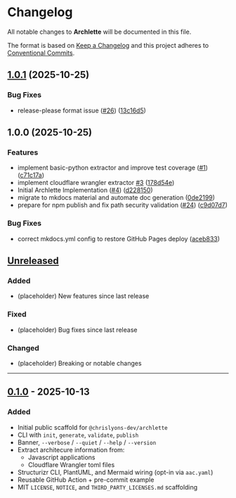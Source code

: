 # Changelog

All notable changes to **Archlette** will be documented in this file.

The format is based on [Keep a Changelog](https://keepachangelog.com/en/1.1.0/)
and this project adheres to [Conventional Commits](https://www.conventionalcommits.org/en/v1.0.0/).

## [1.0.1](https://github.com/chrislyons-dev/archlette/compare/v1.0.0...v1.0.1) (2025-10-25)

### Bug Fixes

- release-please format issue ([#26](https://github.com/chrislyons-dev/archlette/issues/26)) ([13c16d5](https://github.com/chrislyons-dev/archlette/commit/13c16d553d701efaf9b296db7f453e1e31bd3468))

## 1.0.0 (2025-10-25)

### Features

- implement basic-python extractor and improve test coverage ([#1](https://github.com/chrislyons-dev/archlette/issues/1)) ([c71c17a](https://github.com/chrislyons-dev/archlette/commit/c71c17a55521ecca18ad69191130b182d88f7a45))
- implement cloudflare wrangler extractor [#3](https://github.com/chrislyons-dev/archlette/issues/3) ([178d54e](https://github.com/chrislyons-dev/archlette/commit/178d54e3a17441437ac03d3b21f42bc537f18703))
- Initial Archlette Implementation ([#4](https://github.com/chrislyons-dev/archlette/issues/4)) ([d228150](https://github.com/chrislyons-dev/archlette/commit/d228150640cfe3fb4e3be88bab9642f23531ac1a))
- migrate to mkdocs material and automate doc generation ([0de2199](https://github.com/chrislyons-dev/archlette/commit/0de21994c0fee0d537ea7071db1557256f7e08fc))
- prepare for npm publish and fix path security validation ([#24](https://github.com/chrislyons-dev/archlette/issues/24)) ([c9d07d7](https://github.com/chrislyons-dev/archlette/commit/c9d07d707773d32ef7e82bd989b5b6b9316532e2))

### Bug Fixes

- correct mkdocs.yml config to restore GitHub Pages deploy ([aceb833](https://github.com/chrislyons-dev/archlette/commit/aceb8334ecdac009be20de63b8ccd81c5f7e5a3b))

## [Unreleased]

### Added

- (placeholder) New features since last release

### Fixed

- (placeholder) Bug fixes since last release

### Changed

- (placeholder) Breaking or notable changes

---

## [0.1.0] - 2025-10-13

### Added

- Initial public scaffold for `@chrislyons-dev/archlette`
- CLI with `init`, `generate`, `validate`, `publish`
- Banner, `--verbose` / `--quiet` / `--help` / `--version`
- Extract architecure information from:
  - Javascript applications
  - Cloudflare Wrangler toml files
- Structurizr CLI, PlantUML, and Mermaid wiring (opt-in via `aac.yaml`)
- Reusable GitHub Action + pre-commit example
- MIT `LICENSE`, `NOTICE`, and `THIRD_PARTY_LICENSES.md` scaffolding

[Unreleased]: https://github.com/chrislyons-dev/archlette/compare/v0.1.0...HEAD
[0.1.0]: https://github.com/chrislyons-dev/archlette/releases/tag/v0.1.0
